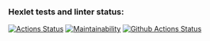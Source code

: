 ### Hexlet tests and linter status:
[![Actions Status](https://github.com/irvasikov/php-project-lvl1/workflows/hexlet-check/badge.svg)](https://github.com/irvasikov/php-project-lvl1/actions)
[![Maintainability](https://api.codeclimate.com/v1/badges/a99a88d28ad37a79dbf6/maintainability)](https://codeclimate.com/github/codeclimate/codeclimate/maintainability)
[![Github Actions Status](https://github.com/irvasikov/php-project-lvl1/workflows/PHP%20CI/badge.svg)](https://github.com/irvasikov/php-project-lvl1/actions)
